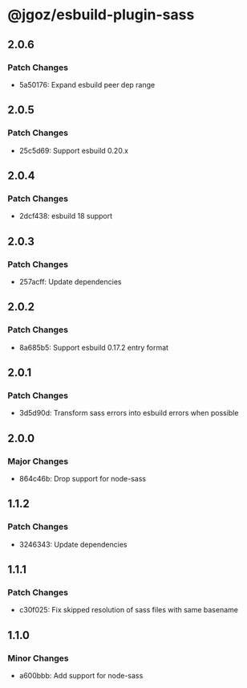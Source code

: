 # @jgoz/esbuild-plugin-sass

## 2.0.6

### Patch Changes

- 5a50176: Expand esbuild peer dep range

## 2.0.5

### Patch Changes

- 25c5d69: Support esbuild 0.20.x

## 2.0.4

### Patch Changes

- 2dcf438: esbuild 18 support

## 2.0.3

### Patch Changes

- 257acff: Update dependencies

## 2.0.2

### Patch Changes

- 8a685b5: Support esbuild 0.17.2 entry format

## 2.0.1

### Patch Changes

- 3d5d90d: Transform sass errors into esbuild errors when possible

## 2.0.0

### Major Changes

- 864c46b: Drop support for node-sass

## 1.1.2

### Patch Changes

- 3246343: Update dependencies

## 1.1.1

### Patch Changes

- c30f025: Fix skipped resolution of sass files with same basename

## 1.1.0

### Minor Changes

- a600bbb: Add support for node-sass
